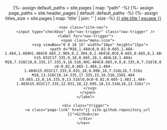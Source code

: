 <header class="site-header">

  <div class="wrapper">
    {%- assign default_paths = site.pages | map: "path" -%}
    {%- assign page_paths = site.header_pages | default: default_paths -%}
    {%- assign titles_size = site.pages | map: 'title' | join: '' | size -%}
    <a class="site-title" rel="author" href="{{ "/" | relative_url }}">{{ site.title | escape }}</a>

    <nav class="site-nav">
      <input type="checkbox" id="nav-trigger" class="nav-trigger" />
      <label for="nav-trigger">
        <span class="menu-icon">
          <svg viewBox="0 0 18 15" width="18px" height="15px">
            <path d="M18,1.484c0,0.82-0.665,1.484-1.484,1.484H1.484C0.665,2.969,0,2.304,0,1.484l0,0C0,0.665,0.665,0,1.484,0 h15.032C17.335,0,18,0.665,18,1.484L18,1.484z M18,7.516C18,8.335,17.335,9,16.516,9H1.484C0.665,9,0,8.335,0,7.516l0,0 c0-0.82,0.665-1.484,1.484-1.484h15.032C17.335,6.031,18,6.696,18,7.516L18,7.516z M18,13.516C18,14.335,17.335,15,16.516,15H1.484 C0.665,15,0,14.335,0,13.516l0,0c0-0.82,0.665-1.483,1.484-1.483h15.032C17.335,12.031,18,12.695,18,13.516L18,13.516z"/>
          </svg>
        </span>
      </label>

      <div class="trigger">
        <a class="page-link" href="{{ site.github.repository_url }}">Github</a>
      </div>
    </nav>
  </div>
</header>
